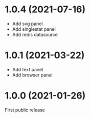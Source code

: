 # 1.0.4 (2021-07-16)
- Add svg panel
- Add singlestat panel
- Add redis datasource

# 1.0.1 (2021-03-22)
- Add text panel
- Add browser panel

# 1.0.0 (2021-01-26)
First public release

